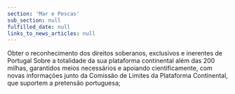 ```yaml
---
section: 'Mar e Pescas'
sub_section: null
fulfilled_date: null
links_to_news_articles: null
---
```


Obter o reconhecimento dos direitos soberanos, exclusivos e inerentes de Portugal Sobre a totalidade da sua plataforma continental além das 200 milhas, garantidos meios necessários e apoiando cientificamente, com novas informações junto da Comissão de Limites da Plataforma Continental, que suportem a pretensão portuguesa;